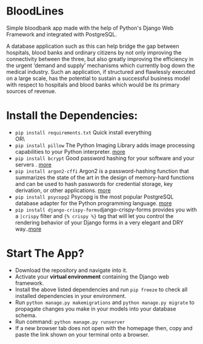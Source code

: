 # BloodLines
Simple bloodbank app made with the help of Python's Django Web Framework and integrated with PostgreSQL.

A database application such as this can help bridge the gap between hospitals, blood banks and ordinary citizens by not only improving the connectivity between the three, but also greatly improving the efficiency in the urgent ‘demand and supply’ mechanisms which currently bog down the medical industry. Such an application, if structured and flawlessly executed on a large scale, has the potential to sustain a successful business model with respect to hospitals and blood banks which would be its primary sources of revenue.

# Install the Dependencies:
 - `pip install requirements.txt` Quick install everything\
 OR\
 - `pip install pillow` The Python Imaging Library adds image processing capabilities to your Python interpreter. [more](https://github.com/python-pillow/Pillow)
 - `pip install bcrypt` Good password hashing for your software and your servers . [more](https://pypi.org/project/bcrypt/)
 - `pip install argon2-cffi` Argon2 is a password-hashing function that summarizes the state of the art in the design of memory-hard functions and can be used to hash passwords for credential storage, key derivation, or other applications. [more](https://github.com/p-h-c/phc-winner-argon2)
 - `pip install psycopg2` Psycopg is the most popular PostgreSQL database adapter for the Python programming language. [more](https://github.com/psycopg/psycopg2)
 - `pip install django-crispy-forms`django-crispy-forms provides you with a `|crispy` filter and `{% crispy %}` tag that will let you control the rendering behavior of your Django forms in a very elegant and DRY way..[more](https://github.com/django-crispy-forms/django-crispy-forms)

# Start The App?
 - Download the repository and navigate into it.
 - Activate your **virtual environment** containing the Django web framework.
 - Install the above listed dependencies and run `pip freeze` to check all installed dependencies in your environment.
 - Run `python manage.py makemigrations` and `python manage.py migrate` to propagate changes you make in your models into your database schema.
 - Run command: `python manage.py runserver`
 - If a new browser tab does not open with the homepage then, copy and paste the link shown on your terminal onto a browser.


